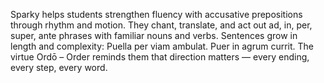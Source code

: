 Sparky helps students strengthen fluency with accusative prepositions through rhythm and motion.
They chant, translate, and act out ad, in, per, super, ante phrases with familiar nouns and verbs.
Sentences grow in length and complexity: Puella per viam ambulat. Puer in agrum currit.
The virtue Ordō – Order reminds them that direction matters — every ending, every step, every word.
